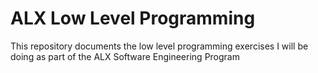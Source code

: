 # ALX Low Level Programming

This repository documents the low level programming exercises I will be doing as part of the ALX Software Engineering Program
